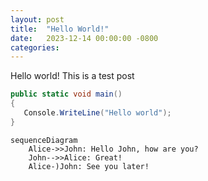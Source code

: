 ```yaml
---
layout: post
title:  "Hello World!"
date:   2023-12-14 00:00:00 -0800
categories: 
---
```


Hello world!  This is a test post

```csharp
public static void main()
{
   Console.WriteLine("Hello world");
}
```

```mermaid
sequenceDiagram
    Alice->>John: Hello John, how are you?
    John-->>Alice: Great!
    Alice-)John: See you later!
```
